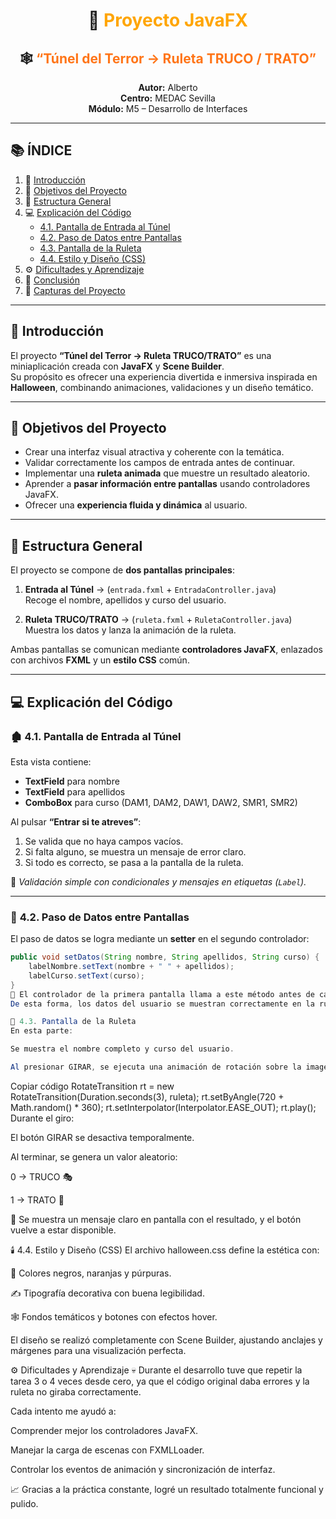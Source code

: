 <div align="center">

# 🎃 <span style="color:orange;">Proyecto JavaFX</span>  
## 🕸️ <span style="color:#ff7518;">“Túnel del Terror → Ruleta TRUCO / TRATO”</span>

**Autor:** Alberto  
**Centro:** MEDAC Sevilla  
**Módulo:** M5 – Desarrollo de Interfaces  


</div>

---

## 📚 **ÍNDICE**
1. 🎃 [Introducción](#-introducción)  
2. 🧭 [Objetivos del Proyecto](#-objetivos-del-proyecto)  
3. 🧩 [Estructura General](#-estructura-general)  
4. 💻 [Explicación del Código](#-explicación-del-código)  
   - [4.1. Pantalla de Entrada al Túnel](#️-41-pantalla-de-entrada-al-túnel)  
   - [4.2. Paso de Datos entre Pantallas](#-42-paso-de-datos-entre-pantallas)  
   - [4.3. Pantalla de la Ruleta](#-43-pantalla-de-la-ruleta)  
   - [4.4. Estilo y Diseño (CSS)](#️-44-estilo-y-diseño-css)  
5. ⚙️ [Dificultades y Aprendizaje](#-dificultades-y-aprendizaje)  
6. 🧡 [Conclusión](#-conclusión)  
7. 📸 [Capturas del Proyecto](#-capturas-del-proyecto)  

---

## 🎃 **Introducción**

El proyecto **“Túnel del Terror → Ruleta TRUCO/TRATO”** es una miniaplicación creada con **JavaFX** y **Scene Builder**.  
Su propósito es ofrecer una experiencia divertida e inmersiva inspirada en **Halloween**, combinando animaciones, validaciones y un diseño temático.

---

## 🎯 **Objetivos del Proyecto**

- Crear una interfaz visual atractiva y coherente con la temática.  
- Validar correctamente los campos de entrada antes de continuar.  
- Implementar una **ruleta animada** que muestre un resultado aleatorio.  
- Aprender a **pasar información entre pantallas** usando controladores JavaFX.  
- Ofrecer una **experiencia fluida y dinámica** al usuario.  

---

## 🧩 **Estructura General**

El proyecto se compone de **dos pantallas principales**:

1. **Entrada al Túnel** → (`entrada.fxml` + `EntradaController.java`)  
   Recoge el nombre, apellidos y curso del usuario.  

2. **Ruleta TRUCO/TRATO** → (`ruleta.fxml` + `RuletaController.java`)  
   Muestra los datos y lanza la animación de la ruleta.  

Ambas pantallas se comunican mediante **controladores JavaFX**, enlazados con archivos **FXML** y un **estilo CSS** común.

---

## 💻 **Explicación del Código**

### 🏚️ **4.1. Pantalla de Entrada al Túnel**

Esta vista contiene:
- **TextField** para nombre  
- **TextField** para apellidos  
- **ComboBox** para curso (DAM1, DAM2, DAW1, DAW2, SMR1, SMR2)  

Al pulsar **“Entrar si te atreves”**:
1. Se valida que no haya campos vacíos.  
2. Si falta alguno, se muestra un mensaje de error claro.  
3. Si todo es correcto, se pasa a la pantalla de la ruleta.  

📜 *Validación simple con condicionales y mensajes en etiquetas (`Label`).*

---

### 🧠 **4.2. Paso de Datos entre Pantallas**

El paso de datos se logra mediante un **setter** en el segundo controlador:

```java
public void setDatos(String nombre, String apellidos, String curso) {
    labelNombre.setText(nombre + " " + apellidos);
    labelCurso.setText(curso);
}
🔁 El controlador de la primera pantalla llama a este método antes de cargar la segunda vista.
De esta forma, los datos del usuario se muestran correctamente en la ruleta.

🎡 4.3. Pantalla de la Ruleta
En esta parte:

Se muestra el nombre completo y curso del usuario.

Al presionar GIRAR, se ejecuta una animación de rotación sobre la imagen de la ruleta.

```
Copiar código
RotateTransition rt = new RotateTransition(Duration.seconds(3), ruleta);
rt.setByAngle(720 + Math.random() * 360);
rt.setInterpolator(Interpolator.EASE_OUT);
rt.play();
Durante el giro:

El botón GIRAR se desactiva temporalmente.

Al terminar, se genera un valor aleatorio:

0 → TRUCO 🎭

1 → TRATO 🍬

🧠 Se muestra un mensaje claro en pantalla con el resultado, y el botón vuelve a estar disponible.

🕯️ 4.4. Estilo y Diseño (CSS)
El archivo halloween.css define la estética con:

🎨 Colores negros, naranjas y púrpuras.

✍️ Tipografía decorativa con buena legibilidad.

🕸️ Fondos temáticos y botones con efectos hover.

El diseño se realizó completamente con Scene Builder, ajustando anclajes y márgenes para una visualización perfecta.

⚙️ Dificultades y Aprendizaje
💀 Durante el desarrollo tuve que repetir la tarea 3 o 4 veces desde cero,
ya que el código original daba errores y la ruleta no giraba correctamente.

Cada intento me ayudó a:

Comprender mejor los controladores JavaFX.

Manejar la carga de escenas con FXMLLoader.

Controlar los eventos de animación y sincronización de interfaz.

📈 Gracias a la práctica constante, logré un resultado totalmente funcional y pulido.

